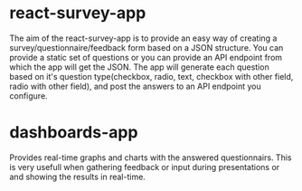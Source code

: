 # react-survey-app
The aim of the react-survey-app is to provide an easy way of creating a survey/questionnaire/feedback form based on a JSON structure. You can provide a static set of questions or you can provide an API endpoint from which the app will get the JSON. The app will generate  each question based on it's question type(checkbox, radio, text, checkbox with other field, radio with other field), and post the answers to an API endpoint you configure.

# dashboards-app
Provides real-time graphs and charts with the answered questionnairs. This is very usefull when gathering feedback or input during presentations or and showing the results in real-time.
